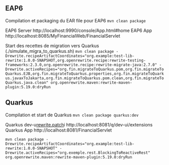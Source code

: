 EAP6
----

Compilation et packaging du EAR file pour EAP6
`mvn clean package`

EAP6 Server
http://localhost:9990/console/App.html#home
EAP6 App
http://localhost:8085/MyFinancialWeb/FinancialServlet

Start des recettes de migration vers Quarkus (./simulate_migra_to_quarkus.sh)
`mvn clean package -Drewrite.recipeArtifactCoordinates="org.example:test-lib-rewrite:1.0.0-SNAPSHOT,org.openrewrite.recipe:rewrite-testing-frameworks:2.3.0,org.openrewrite.recipe:rewrite-migrate-java:2.7.0" -Drewrite.activeRecipes="org.fin.migrateToQuarkus.pom,org.fin.migrateToQuarkus.EJB,org.fin.migrateToQuarkus.properties,org.fin.migrateToQuarkus.javaxToJakarta,org.fin.migrateToQuarkus.pom.clean,org.fin.migrateToQuarkus.java.clean" org.openrewrite.maven:rewrite-maven-plugin:5.19.0:dryRun`


Quarkus
----

Compilation et start de Quarkus
`mvn clean package quarkus:dev`

Quarkus dev-u[rewrite.patch](target%2Frewrite%2Frewrite.patch)i
http://localhost:8081/q/dev-ui/extensions
Quarkus App
http://localhost:8081/FinancialServlet

`mvn clean package -Drewrite.recipeArtifactCoordinates="org.example:test-lib-rewrite:1.0.0-SNAPSHOT" -Drewrite.activeRecipes="org.exemple.rest.BlockingToReactiveRest" org.openrewrite.maven:rewrite-maven-plugin:5.19.0:dryRun`